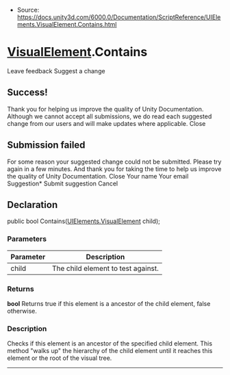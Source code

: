 * Source: https://docs.unity3d.com/6000.0/Documentation/ScriptReference/UIElements.VisualElement.Contains.html

#  [VisualElement](https://docs.unity3d.com/6000.0/Documentation/ScriptReference/UIElements.VisualElement.html).Contains
Leave feedback
Suggest a change
## Success!
Thank you for helping us improve the quality of Unity Documentation. Although we cannot accept all submissions, we do read each suggested change from our users and will make updates where applicable.
Close
## Submission failed
For some reason your suggested change could not be submitted. Please <a>try again</a> in a few minutes. And thank you for taking the time to help us improve the quality of Unity Documentation.
Close
Your name Your email Suggestion* Submit suggestion
Cancel
## Declaration
public bool Contains([UIElements.VisualElement](https://docs.unity3d.com/6000.0/Documentation/ScriptReference/UIElements.VisualElement.html) child); 
### Parameters
Parameter | Description  
---|---  
child | The child element to test against.  
### Returns
**bool** Returns true if this element is a ancestor of the child element, false otherwise. 
### Description
Checks if this element is an ancestor of the specified child element. 
This method "walks up" the hierarchy of the child element until it reaches this element or the root of the visual tree. 
* * *
